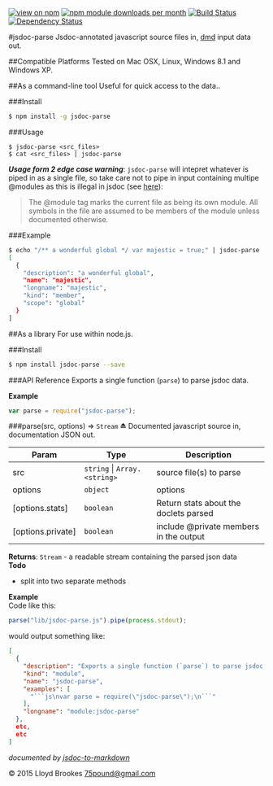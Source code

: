 [![view on npm](http://img.shields.io/npm/v/jsdoc-parse.svg)](https://www.npmjs.org/package/jsdoc-parse)
[![npm module downloads per month](http://img.shields.io/npm/dm/jsdoc-parse.svg)](https://www.npmjs.org/package/jsdoc-parse)
[![Build Status](https://travis-ci.org/75lb/jsdoc-parse.svg?branch=master)](https://travis-ci.org/75lb/jsdoc-parse)
[![Dependency Status](https://david-dm.org/75lb/jsdoc-parse.svg)](https://david-dm.org/75lb/jsdoc-parse)

#jsdoc-parse
Jsdoc-annotated javascript source files in, [dmd](https://github.com/75lb/dmd) input data out. 

##Compatible Platforms
Tested on Mac OSX, Linux, Windows 8.1 and Windows XP. 

##As a command-line tool
Useful for quick access to the data.. 

###Install
```sh
$ npm install -g jsdoc-parse
```

###Usage
```
$ jsdoc-parse <src_files>
$ cat <src_files> | jsdoc-parse 
```

***Usage form 2 edge case warning***: `jsdoc-parse` will intepret whatever is piped in as a single file, so take care not to pipe in input containing multipe @modules as this is illegal in jsdoc (see [here](http://usejsdoc.org/tags-module.html)):

> The @module tag marks the current file as being its own module. All symbols in the file are assumed to be members of the module unless documented otherwise.

###Example
```sh
$ echo "/** a wonderful global */ var majestic = true;" | jsdoc-parse
[
  {
    "description": "a wonderful global",
    "name": "majestic",
    "longname": "majestic",
    "kind": "member",
    "scope": "global"
  }
]
```

##As a library
For use within node.js. 

###Install
```sh
$ npm install jsdoc-parse --save
```

###API Reference
Exports a single function (`parse`) to parse jsdoc data.

**Example**  
```js
var parse = require("jsdoc-parse");
```
<a name="exp_module_jsdoc-parse--parse"></a>
###parse(src, options) ⇒ <code>Stream</code> ⏏
Documented javascript source in, documentation JSON out.

| Param | Type | Description |
| ----- | ---- | ----------- |
| src | <code>string</code> \| <code>Array.&lt;string&gt;</code> | source file(s) to parse |
| options | <code>object</code> | options |
| \[options.stats\] | <code>boolean</code> | Return stats about the doclets parsed |
| \[options.private\] | <code>boolean</code> | include @private members in the output |

**Returns**: <code>Stream</code> - a readable stream containing the parsed json data  
**Todo**

- split into two separate methods

**Example**  
Code like this:
```js
parse("lib/jsdoc-parse.js").pipe(process.stdout);
```

would output something like:
```json
[
  {
    "description": "Exports a single function (`parse`) to parse jsdoc data.",
    "kind": "module",
    "name": "jsdoc-parse",
    "examples": [
      "```js\nvar parse = require(\"jsdoc-parse\");\n```"
    ],
    "longname": "module:jsdoc-parse"
  },
  etc,
  etc
]
```


*documented by [jsdoc-to-markdown](https://github.com/75lb/jsdoc-to-markdown)*

&copy; 2015 Lloyd Brookes <75pound@gmail.com>
